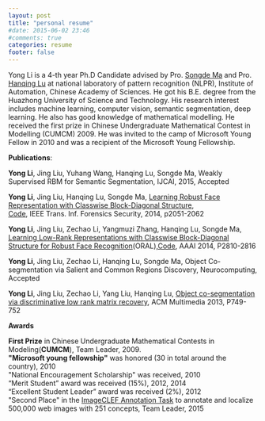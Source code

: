 ```yaml
---
layout: post
title: "personal resume"
#date: 2015-06-02 23:46
#comments: true
categories: resume
footer: false 
---
```

Yong Li is a 4-th year Ph.D Candidate advised by Pro. [Songde Ma](http://sourcedb.ia.cas.cn/en/iaexpert/200910/t20091012_2542915.html) and Pro. [Hanqing Lu](http://www.nlpr.ia.ac.cn/iva/People_detail_luhanqing.html) at national laboratory of pattern recognition (NLPR), Institute of Automation, Chinese Academy of Sciences.  He got his B.E. degree from the Huazhong University of Science and Technology. His research interest includes machine learning, computer vision, semantic segmentation, deep learning.  He also has good knowledge of mathematical modelling. He received the first prize in Chinese Undergraduate Mathematical Contest in Modelling (CUMCM) 2009. He was invited to the camp of Microsoft Young Fellow in 2010 and was a recipient of the Microsoft Young Fellowship.

**Publications**:  


**Yong Li**, Jing Liu, Yuhang Wang, Hanqing Lu, Songde Ma, Weakly Supervised RBM for Semantic Segmentation, IJCAI, 2015, Accepted 

**Yong Li**, Jing Liu, Hanqing Lu, Songde Ma, [Learning Robust Face Representation with Classwise Block-Diagonal Structure](http://ieeexplore.ieee.org/xpl/abstractKeywords.jsp?reload=true&arnumber=6918458&sortType%3Dasc_p_Sequence%26filter%3DAND(p_Publication_Number%3A10206)%26pageNumber%3D2%26rowsPerPage%3D75),  
[Code](https://github.com/liyong3forever/RCBD), IEEE Trans. Inf. Forensics Security, 2014, p2051-2062  

**Yong Li**, Jing Liu, Zechao Li, Yangmuzi Zhang, Hanqing Lu, Songde Ma, [Learning Low-Rank Representations with Classwise Block-Diagonal Structure for Robust Face Recognition](http://www.aaai.org/ocs/index.php/AAAI/AAAI14/paper/view/8200/8634)(ORAL),[Code](https://github.com/liyong3forever/CBDS/tree/master), AAAI 2014, P2810-2816  

**Yong Li**, Jing Liu, Zechao Li, Hanqing Lu, Songde Ma, Object  Co-segmentation via Salient and Common Regions Discovery, Neurocomputing,  Accepted   

**Yong Li**, Jing Liu, Zechao Li, Yang Liu, Hanqing Lu, 
[Object co-segmentation via discriminative low rank matrix recovery](http://dl.acm.org/citation.cfm?id=2502195), ACM Multimedia 2013, P749-752


**Awards**  

**First Prize** in Chinese Undergraduate Mathematical Contests in Modeling(**CUMCM**), Team Leader, 2009.  
**"Microsoft young fellowship"** was honored (30 in total around the country), 2010  
"National Encouragement Scholarship" was received, 2010  
“Merit Student” award was received (15%), 2012, 2014  
“Excellent Student Leader” award was received (2%), 2012  
 "Second Place" in the [ImageCLEF Annotation Task](http://imageclef.org/2015/annotation) to annotate and localize 500,000 web images with 251 concepts, Team Leader, 2015  

